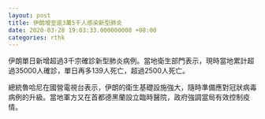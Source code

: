 ```yaml
---
layout: post
title: 伊朗增至逾3萬5千人感染新型肺炎
date: 2020-03-28 19:03:33.000000000 +08:00
categories: rthk
---
```


伊朗單日新增超過3千宗確診新型肺炎病例。當地衛生部門表示，現時當地累計超過35000人確診，單日再多139人死亡，超過2500人死亡。

總統魯哈尼在國營電視台表示，伊朗的衛生基礎設施強大，隨時準備應對冠狀病毒病例的升級。當地軍方又在首都德黑蘭設立臨時醫院，政府強調當局有效控制疫情。
